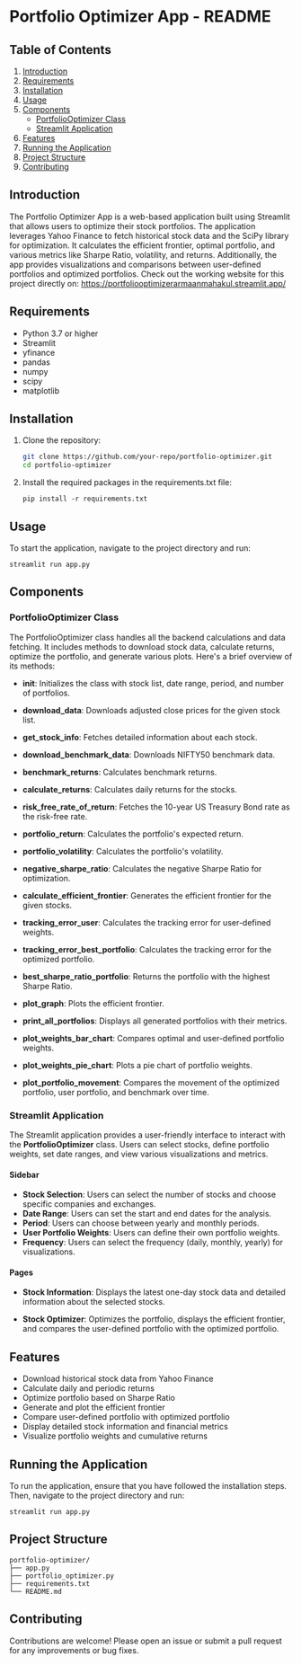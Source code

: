 # Portfolio Optimizer App - README

## Table of Contents
1. [Introduction](#introduction)
2. [Requirements](#requirements)
3. [Installation](#installation)
4. [Usage](#usage)
5. [Components](#components)
    - [PortfolioOptimizer Class](#portfoliooptimizer-class)
    - [Streamlit Application](#streamlit-application)
6. [Features](#features)
7. [Running the Application](#running-the-application)
8. [Project Structure](#project-structure)
9. [Contributing](#contributing)


## Introduction
The Portfolio Optimizer App is a web-based application built using Streamlit that allows users to optimize their stock portfolios. The application leverages Yahoo Finance to fetch historical stock data and the SciPy library for optimization. It calculates the efficient frontier, optimal portfolio, and various metrics like Sharpe Ratio, volatility, and returns. Additionally, the app provides visualizations and comparisons between user-defined portfolios and optimized portfolios. Check out the working website for this project directly on:
https://portfoliooptimizerarmaanmahakul.streamlit.app/

## Requirements
- Python 3.7 or higher
- Streamlit
- yfinance
- pandas
- numpy
- scipy
- matplotlib

## Installation
1. Clone the repository:
   ```sh
   git clone https://github.com/your-repo/portfolio-optimizer.git
   cd portfolio-optimizer

2. Install the required packages in the requirements.txt file:
   
       pip install -r requirements.txt


## Usage

   To start the application, navigate to the project directory and run:

    streamlit run app.py
   
## Components
### PortfolioOptimizer Class

The PortfolioOptimizer class handles all the backend calculations and data fetching. It includes methods to download stock data,     calculate returns, optimize the portfolio, and generate various plots. Here's a brief overview of its methods:

- **__init__**: Initializes the class with stock list, date range, period, and number of portfolios.

- **download_data**: Downloads adjusted close prices for the given stock list.

- **get_stock_info**: Fetches detailed information about each stock.

- **download_benchmark_data**: Downloads NIFTY50 benchmark data.

- **benchmark_returns**: Calculates benchmark returns.

- **calculate_returns**: Calculates daily returns for the stocks.

- **risk_free_rate_of_return**: Fetches the 10-year US Treasury Bond rate as the risk-free rate.

- **portfolio_return**: Calculates the portfolio's expected return.

- **portfolio_volatility**: Calculates the portfolio's volatility.
    
- **negative_sharpe_ratio**: Calculates the negative Sharpe Ratio for optimization.
    
- **calculate_efficient_frontier**: Generates the efficient frontier for the given stocks.
    
- **tracking_error_user**: Calculates the tracking error for user-defined weights.
    
- **tracking_error_best_portfolio**: Calculates the tracking error for the optimized portfolio.
    
- **best_sharpe_ratio_portfolio**: Returns the portfolio with the highest Sharpe Ratio.
    
- **plot_graph**: Plots the efficient frontier.
    
- **print_all_portfolios**: Displays all generated portfolios with their metrics.
    
- **plot_weights_bar_chart**: Compares optimal and user-defined portfolio weights.
    
- **plot_weights_pie_chart**: Plots a pie chart of portfolio weights.
    
- **plot_portfolio_movement**: Compares the movement of the optimized portfolio, user portfolio, and benchmark over time.

### Streamlit Application
The Streamlit application provides a user-friendly interface to interact with the **PortfolioOptimizer** class. Users can select stocks, define portfolio weights, set date ranges, and view various visualizations and metrics.

#### Sidebar
- **Stock Selection**: Users can select the number of stocks and choose specific companies and exchanges.
- **Date Range**: Users can set the start and end dates for the analysis.
- **Period**: Users can choose between yearly and monthly periods.
- **User Portfolio Weights**: Users can define their own portfolio weights.
- **Frequency**: Users can select the frequency (daily, monthly, yearly) for visualizations.

#### Pages

- **Stock Information**: Displays the latest one-day stock data and detailed information about the selected stocks.
  
- **Stock Optimizer**: Optimizes the portfolio, displays the efficient frontier, and compares the user-defined portfolio with the optimized portfolio.

## Features

- Download historical stock data from Yahoo Finance
- Calculate daily and periodic returns
- Optimize portfolio based on Sharpe Ratio
- Generate and plot the efficient frontier
- Compare user-defined portfolio with optimized portfolio
- Display detailed stock information and financial metrics
- Visualize portfolio weights and cumulative returns

## Running the Application

To run the application, ensure that you have followed the installation steps. Then, navigate to the project directory and run:
       
    streamlit run app.py

## Project Structure

    portfolio-optimizer/
    ├── app.py
    ├── portfolio_optimizer.py
    ├── requirements.txt
    └── README.md

## Contributing

Contributions are welcome! Please open an issue or submit a pull request for any improvements or bug fixes.


   


